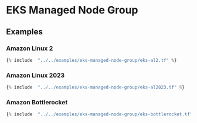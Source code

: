 # EKS Managed Node Group

## Examples

### Amazon Linux 2

```terraform
{% include  "../../examples/eks-managed-node-group/eks-al2.tf" %}
```

### Amazon Linux 2023

```terraform
{% include  "../../examples/eks-managed-node-group/eks-al2023.tf" %}
```

### Amazon Bottlerocket

```terraform
{% include  "../../examples/eks-managed-node-group/eks-bottlerocket.tf" %}
```
